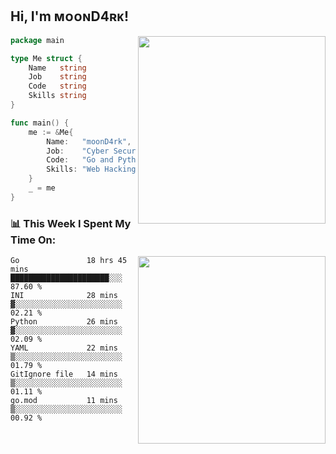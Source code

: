 <h2> Hi, I'm ᴍᴏᴏɴD4ʀᴋ!</h2>
<img align='right' src="https://github-readme-stats.vercel.app/api?username=moond4rk&show_icons=true&theme=radical" width="300">


```go
package main

type Me struct {
	Name   string
	Job    string
	Code   string
	Skills string
}

func main() {
	me := &Me{
		Name:   "moonD4rk",
		Job:    "Cyber Security Engineer",
		Code:   "Go and Python and Others",
		Skills: "Web Hacking ^o^",
	}
	_ = me
}
```



<h3>📊 This Week I Spent My Time On:</h3>
<img align='right' src="https://spotify-github-profile.vercel.app/api/view?uid=zbgk3g7ojwjwrwrleo6u8mhub&cover_image=true&theme=novatorem" width="300">

<!--START_SECTION:waka-->

```text
Go               18 hrs 45 mins  ██████████████████████░░░   87.60 %
INI              28 mins         ▓░░░░░░░░░░░░░░░░░░░░░░░░   02.21 %
Python           26 mins         ▓░░░░░░░░░░░░░░░░░░░░░░░░   02.09 %
YAML             22 mins         ▒░░░░░░░░░░░░░░░░░░░░░░░░   01.79 %
GitIgnore file   14 mins         ▒░░░░░░░░░░░░░░░░░░░░░░░░   01.11 %
go.mod           11 mins         ▒░░░░░░░░░░░░░░░░░░░░░░░░   00.92 %
```

<!--END_SECTION:waka-->

